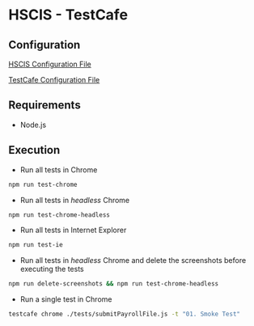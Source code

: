 # HSCIS - TestCafe

## Configuration

[HSCIS Configuration File](testcafe.conf.js)

[TestCafe Configuration File](.testcaferc.json)

## Requirements

- Node.js

## Execution

- Run all tests in Chrome

```bash
npm run test-chrome
```

- Run all tests in *headless* Chrome

```bash
npm run test-chrome-headless
```

- Run all tests in Internet Explorer

```bash
npm run test-ie
```

- Run all tests in *headless* Chrome and delete the screenshots before executing the tests

```bash
npm run delete-screenshots && npm run test-chrome-headless
```

- Run a single test in Chrome
```bash
testcafe chrome ./tests/submitPayrollFile.js -t "01. Smoke Test"
```